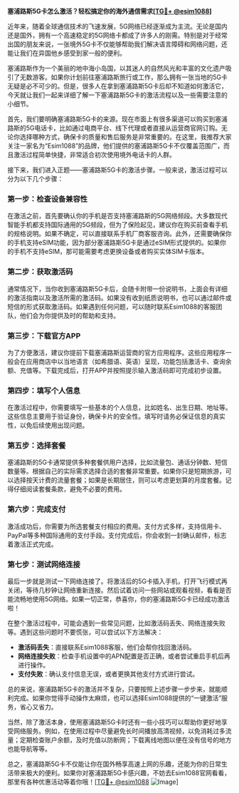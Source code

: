 **塞浦路斯5G卡怎么激活？轻松搞定你的海外通信需求[[TG💪+ @esim1088](https://t.me/s/esim1088)]**

近年来，随着全球通信技术的飞速发展，5G网络已经逐渐成为主流。无论是国内还是国外，拥有一个高速稳定的5G网络卡都成了许多人的刚需。特别是对于经常出国的朋友来说，一张境外5G卡不仅能够帮助我们解决语言障碍和网络问题，还能让我们在异国他乡感受到家一般的便利。

塞浦路斯作为一个美丽的地中海小岛国，以其迷人的自然风光和丰富的文化遗产吸引了无数游客。如果你计划前往塞浦路斯旅行或工作，那么拥有一张当地的5G卡无疑是必不可少的。但是，很多人在拿到塞浦路斯5G卡后却不知道如何激活它，今天就让我们一起来详细了解一下塞浦路斯5G卡的激活流程以及一些需要注意的小细节。

首先，我们要明确塞浦路斯5G卡的来源。现在市面上有很多渠道可以购买到塞浦路斯的5G电话卡，比如通过电商平台、线下代理或者直接从运营商官网订购。无论你选择哪种方式，确保卡的质量和售后服务是非常重要的。在这里，我推荐大家关注一家名为“Esim1088”的品牌，他们提供的塞浦路斯5G卡不仅覆盖范围广，而且激活过程简单快捷，非常适合初次使用境外电话卡的人群。

接下来，我们进入正题——塞浦路斯5G卡的激活步骤。一般来说，激活过程可以分为以下几个步骤：

### 第一步：检查设备兼容性

在激活之前，首先要确认你的手机是否支持塞浦路斯的5G网络频段。大多数现代智能手机都支持国际通用的5G频段，但为了保险起见，建议你在购买前查看手机的规格说明。如果不确定，可以直接联系手机厂商客服咨询。此外，还需要确保你的手机支持eSIM功能，因为部分塞浦路斯5G卡是通过eSIM形式提供的。如果你的手机不支持eSIM，那可能需要考虑更换设备或者购买实体SIM卡版本。

### 第二步：获取激活码

通常情况下，当你收到塞浦路斯5G卡后，会随卡附带一份说明书，上面会有详细的激活指南以及激活所需的激活码。如果没有收到纸质说明书，也可以通过邮件或短信的形式获取激活码。如果遇到任何问题，可以随时联系Esim1088的客服团队，他们会为你提供及时的帮助和支持。

### 第三步：下载官方APP

为了方便激活，建议你提前下载塞浦路斯运营商的官方应用程序。这些应用程序一般会在应用商店中以当地语言（如希腊语、英语）呈现，功能包括激活卡、查询余额、充值等。下载完成后，打开APP并按照提示输入激活码即可完成初步设置。

### 第四步：填写个人信息

在激活过程中，你需要填写一些基本的个人信息，比如姓名、出生日期、地址等。这些信息主要用于验证身份，确保卡片的安全性。填写时请务必保证信息的真实性，以免后续使用出现问题。

### 第五步：选择套餐

塞浦路斯的5G卡通常提供多种套餐供用户选择，比如流量包、通话分钟数、短信数量等。根据自己的实际需求选择合适的套餐非常重要。如果你只是短期旅游，可以选择按天计费的流量套餐；如果是长期居住，则可以考虑更划算的月度套餐。记得仔细阅读套餐条款，避免不必要的费用。

### 第六步：完成支付

激活成功后，你需要为所选套餐支付相应的费用。支付方式多样，支持信用卡、PayPal等多种国际通用的支付手段。支付完成后，你会收到一封确认邮件，标志着激活正式完成。

### 第七步：测试网络连接

最后一步就是测试一下网络连接了。将激活后的5G卡插入手机，打开飞行模式再关闭，等待几秒钟让网络重新连接。然后试着访问一些网站或观看视频，看看是否能流畅地使用5G网络。如果一切正常，恭喜你，你的塞浦路斯5G卡已经成功激活啦！

在整个激活过程中，可能会遇到一些常见问题，比如激活码丢失、网络连接失败等。遇到这些问题时不要慌张，可以尝试以下方法解决：

- **激活码丢失**：直接联系Esim1088客服，他们会帮你找回激活码。
- **网络连接失败**：检查手机设置中的APN配置是否正确，或者尝试重启手机后再进行操作。
- **支付失败**：确认支付信息无误，或者更换其他支付方式进行尝试。

总的来说，塞浦路斯5G卡的激活并不复杂，只要按照上述步骤一步步来，就能顺利完成。如果你觉得手动操作太麻烦，也可以选择Esim1088提供的“一键激活”服务，省心又省力。

当然，除了激活本身，使用塞浦路斯5G卡时还有一些小技巧可以帮助你更好地享受网络服务。例如，在使用过程中尽量避免长时间播放高清视频，以免消耗过多流量；定期检查账户余额，及时充值以防断网；下载离线地图以便在没有信号的地方也能导航等等。

总之，塞浦路斯5G卡不仅能让你在国外畅享高速上网的乐趣，还能为你的日常生活带来极大的便利。如果你对塞浦路斯5G卡感兴趣，不妨去Esim1088官网看看，那里有各种优惠活动等着你哦！[[TG💪+ @esim1088](https://t.me/s/esim1088) ![Image](https://i.postimg.cc/4NQfJmqS/Snipaste-2025-05-13-00-14-12.png)]